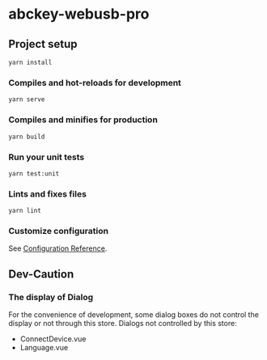 # abckey-webusb-pro

## Project setup
```
yarn install
```

### Compiles and hot-reloads for development
```
yarn serve
```

### Compiles and minifies for production
```
yarn build
```

### Run your unit tests
```
yarn test:unit
```

### Lints and fixes files
```
yarn lint
```

### Customize configuration
See [Configuration Reference](https://cli.vuejs.org/config/).

## Dev-Caution
### The display of Dialog
For the convenience of development, some dialog boxes do not control the display or not through this store. Dialogs not controlled by this store: 
- ConnectDevice.vue
- Language.vue